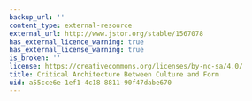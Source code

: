 ```yaml
---
backup_url: ''
content_type: external-resource
external_url: http://www.jstor.org/stable/1567078
has_external_licence_warning: true
has_external_license_warning: true
is_broken: ''
license: https://creativecommons.org/licenses/by-nc-sa/4.0/
title: Critical Architecture Between Culture and Form
uid: a55cce6e-1ef1-4c18-8811-90f47dabe670
---
```

